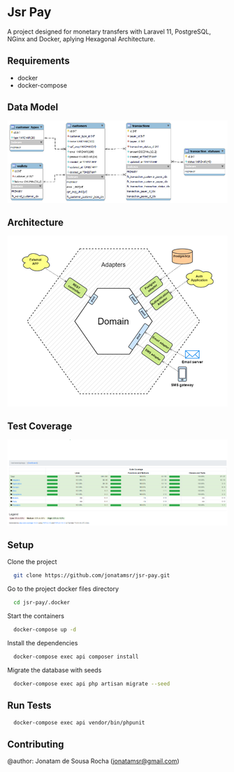 # Jsr Pay

A project designed for monetary transfers with Laravel 11, PostgreSQL, NGinx and Docker, aplying Hexagonal Architecture.

## Requirements
- docker
- docker-compose

## Data Model
![](resources/jsr_pay_data_model_erd.png)

## Architecture
![](resources/jsr-pay-hexagon-diagram.png)

## Test Coverage
![](resources/jsr-pay-test-coverage.png)

## Setup

Clone the project

```bash
  git clone https://github.com/jonatamsr/jsr-pay.git
```

Go to the project docker files directory

```bash
  cd jsr-pay/.docker
```

Start the containers

```bash
  docker-compose up -d
```

Install the dependencies

```bash
  docker-compose exec api composer install
```

Migrate the database with seeds

```bash
  docker-compose exec api php artisan migrate --seed
```

## Run Tests

```bash
  docker-compose exec api vendor/bin/phpunit
```

## Contributing

@author: Jonatam de Sousa Rocha (jonatamsr@gmail.com)
